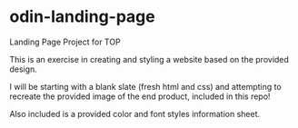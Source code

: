 # odin-landing-page
Landing Page Project for TOP

This is an exercise in creating and styling a website based on the provided design. 

I will be starting with a blank slate (fresh html and css) and attempting to recreate the provided image of the end product, included in this repo!

Also included is a provided color and font styles information sheet.